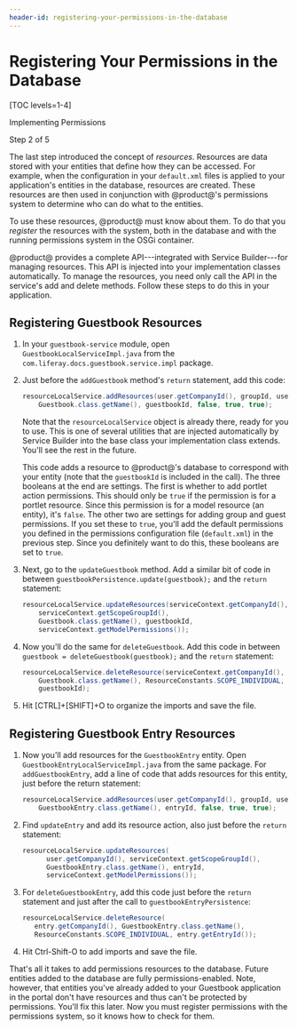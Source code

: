 ```yaml
---
header-id: registering-your-permissions-in-the-database
---
```


# Registering Your Permissions in the Database

[TOC levels=1-4]

<div class="learn-path-step row">
    <p id="stepTitle">Implementing Permissions</p><p>Step 2 of 5</p>
</div>

The last step introduced the concept of *resources*. Resources are data stored 
with your entities that define how they can be accessed. For example, when the 
configuration in your `default.xml` files is applied to your application's 
entities in the database, resources are created. These resources are then used 
in conjunction with @product@'s permissions system to determine who can do what 
to the entities. 

To use these resources, @product@ must know about them. To do that you
*register* the resources with the system, both in the database and with the
running permissions system in the OSGi container. 

@product@ provides a complete API---integrated with Service Builder---for
managing resources. This API is injected into your implementation classes
automatically. To manage the resources, you need only call the API in the
service's add and delete methods. Follow these steps to do this in your
application. 

## Registering Guestbook Resources

1.  In your `guestbook-service` module, open `GuestbookLocalServiceImpl.java` 
    from the `com.liferay.docs.guestbook.service.impl` package. 

2.  Just before the `addGuestbook` method's `return` statement, add this code: 

    ```java
    resourceLocalService.addResources(user.getCompanyId(), groupId, userId,
        Guestbook.class.getName(), guestbookId, false, true, true);
    ```

    Note that the `resourceLocalService` object is already there, ready for you 
    to use. This is one of several utilities that are injected automatically
    by Service Builder into the base class your implementation class extends.
    You'll see the rest in the future.

    This code adds a resource to @product@'s database to correspond with your 
    entity (note that the `guestbookId` is included in the call). The three 
    booleans at the end are settings. The first is whether to add portlet 
    action permissions. This should only be `true` if the permission is for a 
    portlet resource. Since this permission is for a model resource (an entity), 
    it's `false`. The other two are settings for adding group and guest 
    permissions. If you set these to `true`, you'll add the default permissions 
    you defined in the permissions configuration file (`default.xml`) in the 
    previous step. Since you definitely want to do this, these booleans are set 
    to `true`. 

3.  Next, go to the `updateGuestbook` method. Add a similar bit of code in 
    between `guestbookPersistence.update(guestbook);` and the `return` 
    statement: 

    ```java
    resourceLocalService.updateResources(serviceContext.getCompanyId(),
        serviceContext.getScopeGroupId(), 
        Guestbook.class.getName(), guestbookId,
        serviceContext.getModelPermissions());
    ```

4.  Now you'll do the same for `deleteGuestbook`. Add this code in between 
    `guestbook = deleteGuestbook(guestbook);` and the `return` statement:

    ```java
    resourceLocalService.deleteResource(serviceContext.getCompanyId(),
        Guestbook.class.getName(), ResourceConstants.SCOPE_INDIVIDUAL,
        guestbookId);
    ```

5.  Hit [CTRL]+[SHIFT]+O to organize the imports and save the file. 

## Registering Guestbook Entry Resources

1.  Now you'll add resources for the `GuestbookEntry` entity. Open 
    `GuestbookEntryLocalServiceImpl.java` from the same package. For
    `addGuestbookEntry`, add a line of code that adds resources for this entity,
    just before the return statement: 

    ```java
    resourceLocalService.addResources(user.getCompanyId(), groupId, userId,
        GuestbookEntry.class.getName(), entryId, false, true, true);
    ```

2.  Find `updateEntry` and add its resource action, also just before 
    the `return` statement: 

    ```java
    resourceLocalService.updateResources(
          user.getCompanyId(), serviceContext.getScopeGroupId(), 
          GuestbookEntry.class.getName(), entryId, 
          serviceContext.getModelPermissions());
    ```

3.  For `deleteGuestbookEntry`, add this code just before the `return` statement
    and just after the call to `guestbookEntryPersistence`: 

    ```java
    resourceLocalService.deleteResource(
       entry.getCompanyId(), GuestbookEntry.class.getName(),
       ResourceConstants.SCOPE_INDIVIDUAL, entry.getEntryId());
    ```

4.  Hit Ctrl-Shift-O to add imports and save the file. 

That's all it takes to add permissions resources to the database. Future
entities added to the database are fully permissions-enabled. Note, however,
that entities you've already added to your Guestbook application in the portal
don't have resources and thus can't be protected by permissions. You'll fix this
later. Now you must register permissions with the permissions system, so it
knows how to check for them. 

